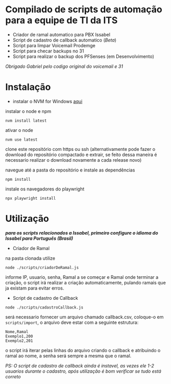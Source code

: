 # Compilado de scripts de automação para a equipe de TI da ITS
- Criador de ramal automatico para PBX Issabel
- Script de cadastro de callback automatico (_Beta_)
- Script para limpar Voicemail Prodemge
- Script para checar backups no 31
- Script para realizar o backup dos PFSenses (em Desenvolvimento)

_Obrigado Gabriel pelo codigo original do voicemail e 31_
# Instalação

- instalar o NVM for Windows [aqui](https://github.com/coreybutler/nvm-windows/releases/download/1.2.2/nvm-setup.exe)

instalar o node e npm
```
nvm install latest
```
  ativar o node
```
nvm use latest
```
  clone este repositório com https ou ssh
  (alternativamente pode fazer o download do repositório compactado e extrair, se feito dessa maneira é necessario realizar o download novamente a cada release novo)

  navegue até a pasta do repositório e instale as dependências
```
npm install
```
  instale os navegadores do playwright
```
npx playwright install
```
# Utilização

_**para os scripts relacionados a Issabel, primeiro configure o idioma do Issabel para Português (Brasil)**_

- Criador de Ramal

na pasta clonada utilize
```
node ./scripts/criadorDeRamal.js
```
informe IP, usuario, senha, Ramal a se começar e Ramal onde terminar a criação, o script irá realizar a criação automaticamente, pulando ramais que ja existam para evitar erros.

- Script de cadastro de Callback
```
node ./scripts/cadastroCallback.js
```

será necessario fornecer um arquivo chamado callback.csv, coloque-o em `scripts/import`, o arquivo deve estar com a seguinte estrutura:
```
Nome,Ramal
Exemplo1,200
Exemplo2,201
```

o script irá iterar pelas linhas do arquivo criando o callback e atribuindo o ramal ao nome, a senha será sempre a mesma que o ramal.

_PS: O script de cadastro de callback ainda é instavel, as vezes ele 1-2 usuarios durante o cadastro, após utilização é bom verificar se tudo está correto_
